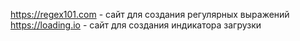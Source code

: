 https://regex101.com - сайт для создания регулярных выражений
https://loading.io - сайт для создания индикатора загрузки